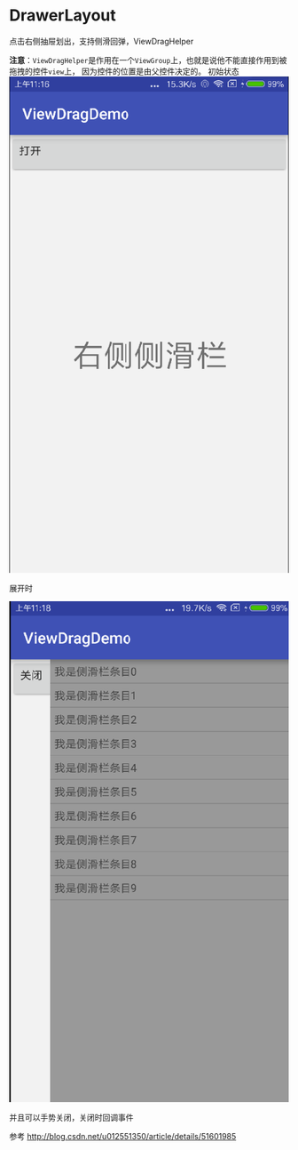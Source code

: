 # DrawerLayout



点击右侧抽屉划出，支持侧滑回弹，ViewDragHelper

**注意**：`ViewDragHelper`是作用在一个`ViewGroup`上，也就是说他不能直接作用到被拖拽的控件`view`上， 因为控件的位置是由父控件决定的。
初始状态
![image](https://github.com/chpchen/DrawerLayout/blob/master/app/src/main/res/mipmap-xhdpi/close.png)

展开时

![image](https://github.com/chpchen/DrawerLayout/blob/master/app/src/main/res/mipmap-xhdpi/open.png)

并且可以手势关闭，关闭时回调事件

参考
http://blog.csdn.net/u012551350/article/details/51601985

